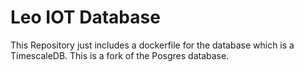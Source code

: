 # Leo IOT Database

This Repository just includes a dockerfile for the database which is a TimescaleDB. This is a fork of the Posgres database.
